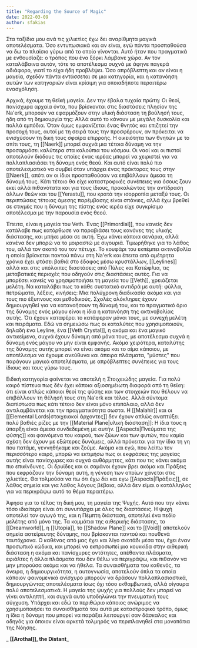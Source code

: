 ```yaml
---
title: "Regarding the Source of Magic"
date: 2022-03-09
author: sfakias
---
```


Στα ταξίδια μου ανά τις χιλιετίες έχω δει αναρίθμητα μαγικά αποτελέσματα. Όσο εντυπωσιακά και αν είναι, εγώ πάντα προσπαθούσα να δω το πλαίσιο γύρω από το οποίο γίνονται. Αυτό ήταν που πραγματικά με ενθουσίαζε: ο τρόπος που ένα ξόρκι λάμβανε χώρα. Αν τον καταλάβαινα αυτόν, τότε το αποτέλεσμα συχνά με άφηνε παγερά αδιάφορο, γιατί το είχα ήδη προβλέψει. Όσο απρόβλεπτη και αν είναι η μαγεία, σχεδόν πάντα εντάσσεται σε μια κατηγορία, και η κατανόηση αυτών των κατηγοριών είναι κρίσιμη για οποιαδήποτε περαιτέρω ενασχόληση.

Αρχικά, έχουμε τη θεϊκή μαγεία. Δεν την έβαλα τυχαία πρώτη: Οι θεοί, πανίσχυρα αρχαία όντα, που βρίσκονται στις διαστάσεις πλησίον της Na'erk, μπορούν να εφαρμόζουν στην υλική διάσταση τη βούλησή τους, ήδη από τη δημιουργία της: Αλλά αυτό το κάνουν με μεγάλη δυσκολία και πολλά εμπόδια. Όταν όμως εμφανίζεται ένας θνητός και επιζητεί την προσοχή τους, αυτοί με τη σειρά τους την προσφέρουν, αν πρόκειται να ενισχύσουν τη δική τους σφαίρα επιρροής. Η οικειότητα των θνητών με το σπίτι τους, τη [[Naerk]] μπορεί συχνά μια τέτοια δύναμη να την προσαρμόσει καλύτερα στα καλούπια του κόσμου. Οι ναοί και οι πιστοί αποτελούν διόδους τις οποίες ένας ιερέας μπορεί να χειριστεί για να πολλαπλασιάσει τη δύναμη ενός θεού. Και αυτό είναι πολύ πιο αποτελεσματικό να συμβεί όταν υπάρχει ένας πράκτορας τους στην [[Naerk]], απότι αν οι ίδιοι προσπαθούσαν να επιβάλλουν άμεσα τη δύναμή τους. Κάτι τέτοιο θα είχε καταστροφικές συνέπειες για όσους ζουν εκεί αλλά πιθανότατα και για τους ίδιους, προκαλώντας την αντίδραση άλλων θεών και του [[Yerastu]], που κρατά την ισορροπία μεταξύ τους. Οι περιπτώσεις τέτοιας άμεσης παρέμβασης είναι σπάνιες, αλλά έχω βρεθεί σε στιγμές που η δύναμη της πίστης ενός ιερέα είχε συγκρίσιμο αποτέλεσμα με την παρουσία ενός θεού.

Έπειτα, είναι η μαγεία του Veth. Ένας [[Primordial]], που κανείς δεν κατάλαβε πως κατόρθωσε να παραβιάσει τους κανόνες της υλικής διάστασης, και μπήκε μέσα σε αυτή. Έχω κάνει κάποια σενάρια, αλλά κανένα δεν μπορώ να το μοιραστώ με σιγουριά. Τιμωρήθηκε για το λάθος του, αλλά τον σκοπό του τον πέτυχε. Το κουφάρι του εκπέμπει ακτινοβολία η οποία βρίσκεται παντού πάνω στη Na'erk και έπειτα από αμέτρητα χρόνια έχει φτάσει βαθιά στο έδαφος μέσω κρυστάλλων, [[Leylines]] αλλά και στις υπόλοιπες διαστάσεις από Πύλες και Κατώφλια, τις μεταβατικές περιοχές που οδηγούν στις διαστάσεις αυτές. Για να μπορέσει κανείς να χρησιμοποιήσει τη μαγεία του [[Veth]], χρειάζεται μελέτη. Να καταλάβει πως το κάθε συστατικό αντιδρά με αυτή: φύλλα, πετρώματα, λέξεις, κινήσεις: Μια πολύχρονη διαδικασία ακόμα και για τους πιο έξυπνους και μεθοδικούς. Σχολές ολόκληρες έχουν δημιουργηθεί για να κατανοήσουν τη δύναμή του, και το πραγματικό όριο της δύναμης ενός μάγου είναι η ίδια η κατανόηση της ακτινοβολίας αυτής. Ότι έχουν καταφέρει το κατάφεραν μόνοι τους, με συνεχή μελέτη και πειράματα. Εδώ να σημειώσω πως οι καταλύτες που χρησιμοποιούν, δηλαδή ένα Leyline, ένα [[Veth Crystal]], η ακόμα και ένα μαγικό αντικείμενο, συχνά έχουν δύναμη από μόνα τους, με αποτέλεσμα συχνά η δύναμη ενός μάγου να μην είναι εμφανής. Ακόμα χειρότερα, καταλύτης της δύναμης αυτής μπορεί να είναι ακόμα και το αίμα κάποιου, με αποτέλεσμα να έχουμε ανεύθυνα και άπειρα πλάσματα, "μύστες" που παράγουν μαγικά αποτελέσματα, με απρόβλεπτες συνέπειες για τους ίδιους και τους γύρω τους.  

Ειδική κατηγορία φαίνεται να αποτελή η Στοιχειώδης μαγεία. Για πολύ καιρό πίστευα πως δέν έχει κάποια αξιοσημέιωτη διαφορά από τη θεϊκη: ότι είναι απλώς κάποιοι θεοί της φύσης και των στοιχειών που θέλουν να επιβάλλουν τη θέλησή τους στη Na'erk και τέλος. Αλλά σύντομα διαπίστωσα πως κάτι τέτοιο δεν είναι μόνο επιπόλαιο, αλλά δεν αντιλαμβάνεται και την πραγματικότητα σωστα. Η [[Malahir]] και οι [[Elemental Lords|στοιχειακοί άρχοντες]] δεν έχουν απλώς αναπτύξει πολύ βαθιές ρίζες με την [[Material Plane|υλική διάσταση]]: Η ίδια τους η ύπαρξη είναι άμεσα συνδεδεμένη με αυτήν. [[Aspects|Πνεύματα της φύσης]] και φαινόμενα του καιρού, των ζώων και των φυτών, που καμία σχέση δεν έχουν με εξώτερες δυνάμεις, αλλά πρόκειται για την ίδια τη γη που πατάμε, γεννηθήκαμε και ζούμε. Ακόμα και εγώ, που λείπω τον περισσότερο καιρό, μπορώ να εκτιμήσω πως οι εκφράσεις της μαγείας αυτής είναι πανίσχυρες και συχνά αυθόρμητες, κάτι που τις κάνει ακόμα πιο επικίνδυνες. Οι δρυίδες και οι σαμάνοι έχουν βρει ακόμα και Πράξεις που εκφράζουν την δύναμη αυτή, η γένεση των οποίων χάνεται στις χιλιετίες. Θα τολμούσα να πω ότι έχω δει και εγω [[Aspects|Πράξεις]], σε λάθος σημεία και για λάθος λόγους βέβαια, αλλά δεν είμαι ο κατάλληλος για να περιγράψω αυτό το θέμα περαιτέρω.  

Άφησα για το τέλος τη δική μου, τη μαγεία της Ψυχής. Αυτό που την κάνει τόσο ιδιαίτερη είναι ότι συνυπάρχει με όλες τις διαστάσεις. Η ψυχή αποτελεί τον αγωγό της, και η Πέμπτη διάσταση, αποτελεί ένα πεδίο μελέτης από μόνο της. Τα κομμάτια της αιθερικής διάστασης, το [[Dreamworld]], η [[Utopia]], το [[Shadow Plane]] και το [[Void]] αποτελούν σημεία αστείρευτης δύναμης, που βρίσκονται παντού και πουθενά ταυτόχρονα. Ο καθένας από μας έχει και λίγο σκοτάδι μέσα του, έχει έναν προσωπικό κώδικα, και μπορεί να εκπροσωπεί μια κουκκίδα στην αιθερική διάσταση η ακόμα και πανίσχυρες οντότητες, απέθαντα πλάσματα, εφιάλτες ή άλλα πλάσματα που δεν θέλω να περιγράψω, και πιθανόν να μην μπορούσα ακόμα και να ήθελα. Τα συναισθήματα του καθενός, τα όνειρα, η δημιουργικότητα, η αυτογνωσία, αποτελούν όπλα τα οποία κάποιον φαινομενικά ανίσχυρο μπορούν να δράσουν πολλαπλασιαστικά, δημιουργώντας αποτελέσματα ίσως όχι τόσο εκθαμβωτικά, αλλά σίγουρα πολύ αποτελεσματικά. Η μαγεία της ψυχής για πολλούς δεν μπορεί να γίνει αντιληπτή, και συχνά αυτό υποδηλώνει την πνευματική τους σύγχυση. Υπάρχει και εδώ το περιθώριο κάποιος ανώριμος να χρησιμοποιήσει τα συναισθήματά του αυτά με καταστροφικό τρόπο, όμως η ίδια η δύναμη που μπορεί να παράξει λειτουργεί σαν δάσκαλος και οδηγός για όποιον είναι αρκετά τολμηρός να περιπλανηθεί στα μονοπάτια της Νόησης.

_ **[[Arothal]], the Distant**_

